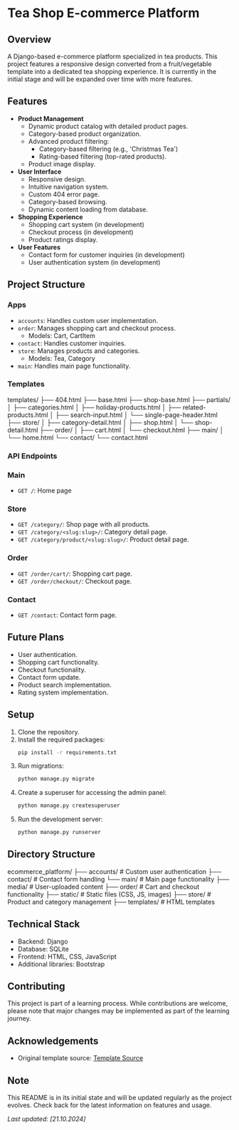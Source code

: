 # Tea Shop E-commerce Platform

## Overview

A Django-based e-commerce platform specialized in tea products. 
This project features a responsive design converted from a fruit/vegetable template
into a dedicated tea shopping experience.
It is currently in the initial stage and will be expanded over time with more features.

## Features

- **Product Management**
    - Dynamic product catalog with detailed product pages.
    - Category-based product organization.
    - Advanced product filtering:
        - Category-based filtering (e.g., 'Christmas Tea')
        - Rating-based filtering (top-rated products).
    - Product image display.
- **User Interface**
    - Responsive design.
    - Intuitive navigation system.
    - Custom 404 error page.
    - Category-based browsing.
    - Dynamic content loading from database.
- **Shopping Experience**
    - Shopping cart system (in development)
    - Checkout process (in development)
    - Product ratings display.
- **User Features**
    - Contact form for customer inquiries (in development)
    - User authentication system (in development)


## Project Structure

### Apps
- `accounts`: Handles custom user implementation.
- `order`: Manages shopping cart and checkout process.
    - Models: Cart, CartItem
- `contact`: Handles customer inquiries.
- `store`: Manages products and categories.
    - Models: Tea, Category
- `main`: Handles main page functionality.

### Templates
templates/
├── 404.html
├── base.html
├── shop-base.html
├── partials/
│   ├── categories.html
│   ├── holiday-products.html
│   ├── related-products.html
│   ├── search-input.html
│   └── single-page-header.html
├── store/
│   ├── category-detail.html
│   ├── shop.html
│   └── shop-detail.html
├── order/
│   ├── cart.html
│   └── checkout.html
├── main/
│   └── home.html
└── contact/
    └── contact.html

### API Endpoints

### Main
- `GET /`: Home page

### Store
- `GET /category/`: Shop page with all products.
- `GET /category/<slug:slug>/`: Category detail page.
- `GET /category/product/<slug:slug>/`: Product detail page.

### Order
- `GET /order/cart/`: Shopping cart page.
- `GET /order/checkout/`: Checkout page.

### Contact
- `GET /contact`: Contact form page.

## Future Plans
- User authentication.
- Shopping cart functionality.
- Checkout functionality.
- Contact form update.
- Product search implementation.
- Rating system implementation.


## Setup

1. Clone the repository.
2. Install the required packages:
    ```bash
   pip install -r requirements.txt
3. Run migrations: 
    ```bash
    python manage.py migrate
4. Create a superuser for accessing the admin panel: 
   ```bash
   python manage.py createsuperuser
5. Run the development server: 
   ```bash
   python manage.py runserver


## Directory Structure

ecommerce_platform/
├── accounts/       # Custom user authentication
├── contact/       # Contact form handling
└── main/          # Main page functionality
├── media/          # User-uploaded content
├── order/         # Cart and checkout functionality
├── static/         # Static files (CSS, JS, images)
├── store/         # Product and category management
├── templates/      # HTML templates

## Technical Stack
- Backend: Django
- Database: SQLite
- Frontend: HTML, CSS, JavaScript
- Additional libraries: Bootstrap

## Contributing
This project is part of a learning process. While contributions are welcome, 
please note that major changes may be implemented as part of the learning journey.

## Acknowledgements
- Original template source: [Template Source](https://themewagon.github.io/fruitables/index.html)

## Note
This README is in its initial state and will be updated regularly as the project evolves. 
Check back for the latest information on features and usage.

*Last updated: [21.10.2024]*